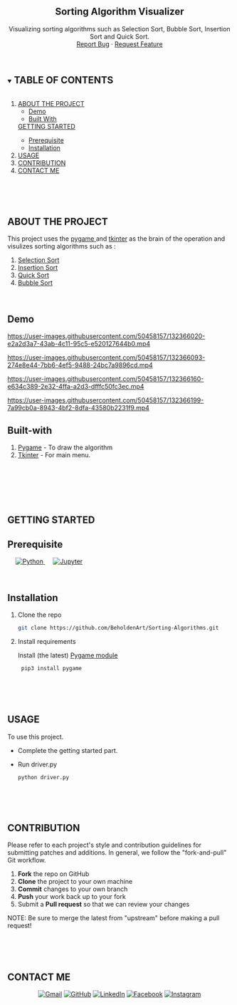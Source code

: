 
<h2 align= "center"> 
  Sorting Algorithm Visualizer 
</h2>
<p align= "center">
  Visualizing sorting algorithms such as Selection Sort, Bubble Sort, Insertion Sort and Quick Sort.
  <br>
  <a href="https://github.com/BeholdenArt/pyF1-2019/issues">Report Bug</a>
  ·
  <a href="https://github.com/BeholdenArt/pyF1-2019/issues">Request Feature</a>
</p>


<!-- TABLE OF CONTENTS -->
<br />
<details open="open">
  <summary><h2 style="display: inline-block">TABLE OF CONTENTS</h2></summary>
  <ol>
    <li>
      <a href="#ABOUT-THE-PROJECT">ABOUT THE PROJECT</a>
      <ul>
        <li><a href="#Demo">Demo</a></li>
        <li><a href="#Built-with">Built With</a></li>
      </ul>
    </li>
      <a href="#GETTING-STARTED">GETTING STARTED</a>
      <ul>
        <li><a href="#Prerequisite">Prerequisite</a></li>
        <li><a href="#Installation">Installation</a></li>
      </ul>
    </li>
    <li><a href="#USAGE">USAGE</a></li>
    <li><a href="#CONTRIBUTION">CONTRIBUTION</a></li>
    <li><a href="#CONTACT-ME">CONTACT ME</a></li>
  </ol>
</details>



<br><br><br>
<!-- ABOUT THE PROJECT -->
## ABOUT THE PROJECT
This project uses the <a href="https://www.pygame.org/docs/">pygame </a> and <a href="https://docs.python.org/3/library/tkinter.html">tkinter</a> as the brain of the operation and visulizes sorting algorithms such as :
<ol>
  <li><a href= "https://www.geeksforgeeks.org/selection-sort/"> Selection Sort </a></li> 
  <li><a href= "https://www.geeksforgeeks.org/insertion-sort/"> Insertion Sort </a></li>
  <li><a href="https://www.geeksforgeeks.org/quick-sort/"> Quick Sort </a></li>
  <li><a href= "https://www.geeksforgeeks.org/bubble-sort/"> Bubble Sort </a></li>
</ol>
  <br>
 

## Demo 


https://user-images.githubusercontent.com/50458157/132366020-e2a2d3a7-43ab-4c11-95c5-e520127644b0.mp4



https://user-images.githubusercontent.com/50458157/132366093-274e8e44-7bb6-4ef5-9488-24bc7a9896cd.mp4



https://user-images.githubusercontent.com/50458157/132366160-e634c389-2e32-4ffa-a2d3-dfffc50fc3ec.mp4



https://user-images.githubusercontent.com/50458157/132366199-7a99cb0a-8943-4bf2-8dfa-43580b2231f9.mp4




<!-- BUILT WITH -->
## Built-with
<ol>
  <li> <a href="https://www.pygame.org/docs/" target="_blank">Pygame</a> - To draw the algorithm </li> 
  <li>  <a href="https://docs.python.org/3/library/tkinter.html" target="_blank">Tkinter</a> - For main menu. </li>
</ol>
  <br>



<br><br><br>
<!-- GETTING STARTED -->
## GETTING STARTED

<!-- PREREQUISITE -->
## Prerequisite 
<p align="left" > 
    &emsp;
   <a href="https://www.python.org" target="_blank">
    <img alt="Python" src="https://img.shields.io/badge/Python%20-%2314354C.svg?logo=python&logoColor=white">
  </a>
  &emsp; 
    <a href="https://jupyter.org/install"><img alt="Jupyter" src="https://img.shields.io/badge/Jupyter%20-%23F37626.svg?logo=Jupyter&logoColor=white"></a>
  &emsp;
  </a>
</p>

<br>


<!--INSTALLATION -->
## Installation
<ol>
  <li> Clone the repo </li>
  
   ```sh
   git clone https://github.com/BeholdenArt/Sorting-Algorithms.git
   ```
  
  <li> Install requirements </li>
  <p>Install (the latest) <a href="https://www.pygame.org/docs/" alt="pygame module">Pygame module</a> 
   
  ```sh
   pip3 install pygame
   ```
</ol>


<br><br><br>
<!-- USAGE -->
## USAGE

To use this project.
*  Complete the getting started part. </li>

*  Run driver.py </li>
    ```
    python driver.py
    ```


<br><br><br>
<!-- CONTRIBUTING -->
## CONTRIBUTION
Please refer to each project's style and contribution guidelines for submitting patches and additions. In general, we follow the "fork-and-pull" Git workflow.

 1. **Fork** the repo on GitHub
 2. **Clone** the project to your own machine
 3. **Commit** changes to your own branch
 4. **Push** your work back up to your fork
 5. Submit a **Pull request** so that we can review your changes

NOTE: Be sure to merge the latest from "upstream" before making a pull request!



<br><br><br>
## CONTACT ME

<p align="center">
	<a href="mailto:priyanshub5645@gmail.com"><img src="https://img.icons8.com/bubbles/50/000000/gmail.png" alt="Gmail"/></a>
	<a href="https://github.com/BeholdenArt"><img src="https://img.icons8.com/bubbles/50/000000/github.png" alt="GitHub"/></a>
	<a href="https://linkedin.com/in/priyanshu-bairwa-827432190"><img src="https://img.icons8.com/bubbles/50/000000/linkedin.png" alt="LinkedIn"/></a>
	<a href="https://www.facebook.com/priyanshu.bairwa.129794"><img src="https://img.icons8.com/bubbles/50/000000/facebook-new.png" alt="Facebook"/></a>
	<a href="https://instagram.com/theblockedguy"><img src="https://img.icons8.com/bubbles/50/000000/instagram.png" alt="Instagram"/></a>
	
</p>

